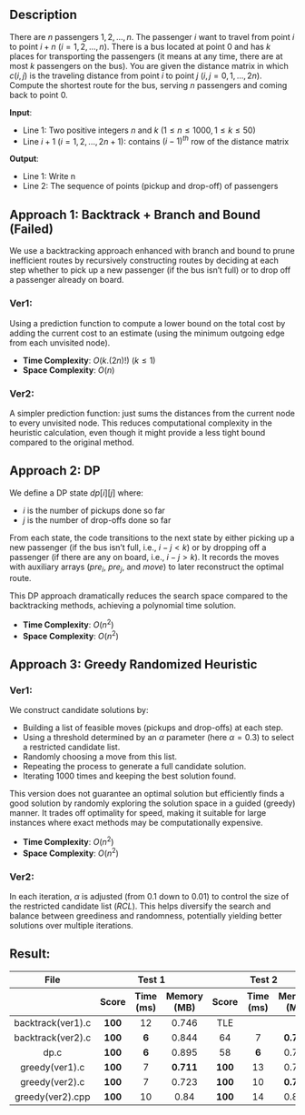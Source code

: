 ## Description
There are $n$ passengers $1, 2, ..., n$. The passenger $i$ want to travel from point $i$ to point $i + n$ $(i = 1,2,…,n)$. There is a bus located at point $0$ and has $k$ places for transporting the passengers (it means at any time, there are at most $k$ passengers on the bus). You are given the distance matrix in which $c(i,j)$ is the traveling distance from point $i$ to point $j$ $(i, j = 0,1,…, 2n)$. Compute the shortest route for the bus, serving $n$ passengers and coming back to point $0$.

**Input**: 
- Line $1$: Two positive integers $n$ and $k$ $(1 \leq n \leq 1000, 1 \leq k \leq 50)$
- Line $i+1$ $(i = 1, 2, ..., 2n+1)$: contains $(i-1)^{th}$ row of the distance matrix

**Output**: 
- Line $1$: Write n 
- Line $2$: The sequence of points (pickup and drop-off) of passengers
## Approach 1: Backtrack + Branch and Bound (Failed)
We use a backtracking approach enhanced with branch and bound to prune inefficient routes by recursively constructing routes by deciding at each step whether to pick up a new passenger (if the bus isn’t full) or to drop off a passenger already on board.

### Ver1:
Using a prediction function to compute a lower bound on the total cost by adding the current cost to an estimate (using the minimum outgoing edge from each unvisited node).
- **Time Complexity**: $O(k.(2n)!)$ $(k \leq 1)$
- **Space Complexity**: $O(n)$

### Ver2:
A simpler prediction function: just sums the distances from the current node to every unvisited node. This reduces computational complexity in the heuristic calculation, even though it might provide a less tight bound compared to the original method.

## Approach 2: DP
We define a DP state $dp[i][j]$ where:
- $i$ is the number of pickups done so far
- $j$ is the number of drop-offs done so far

From each state, the code transitions to the next state by either picking up a new passenger (if the bus isn’t full, i.e., $i - j < k$) or by dropping off a passenger (if there are any on board, i.e., $i - j > k$).
It records the moves with auxiliary arrays ($pre_i$, $pre_j$, and $move$) to later reconstruct the optimal route.

This DP approach dramatically reduces the search space compared to the backtracking methods, achieving a polynomial time solution.

- **Time Complexity**: $O(n^2)$
- **Space Complexity**: $O(n^2)$

## Approach 3: Greedy Randomized Heuristic 

### Ver1:
We construct candidate solutions by:
- Building a list of feasible moves (pickups and drop-offs) at each step.
- Using a threshold determined by an $\alpha$ parameter (here $\alpha=0.3$) to select a restricted candidate list.
- Randomly choosing a move from this list.
- Repeating the process to generate a full candidate solution.
- Iterating 1000 times and keeping the best solution found.

This version does not guarantee an optimal solution but efficiently finds a good solution by randomly exploring the solution space in a guided (greedy) manner. It trades off optimality for speed, making it suitable for large instances where exact methods may be computationally expensive.

- **Time Complexity**: $O(n^2)$
- **Space Complexity**: $O(n^2)$

### Ver2: 
In each iteration, $\alpha$ is adjusted (from $0.1$ down to $0.01$) to control the size of the restricted candidate list ($RCL$). This helps diversify the search and balance between greediness and randomness, potentially yielding better solutions over multiple iterations.

## Result:
<table style="text-align: center;">
    <thead>
        <tr>
            <th style="text-align: center;">File</th>
            <th colspan="3" style="text-align: center;">Test 1</th>
            <th colspan="3" style="text-align: center;">Test 2</th>
            <th colspan="3" style="text-align: center;">Test 3</th>
            <th colspan="3" style="text-align: center;">Test 4</th>
            <th colspan="3" style="text-align: center;">Test 5</th>
        </tr>
        <tr>
            <th></th>
            <th style="text-align: center;">Score</th>
            <th style="text-align: center;">Time (ms)</th>
            <th style="text-align: center;">Memory (MB)</th>
            <th style="text-align: center;">Score</th>
            <th style="text-align: center;">Time (ms)</th>
            <th style="text-align: center;">Memory (MB)</th>
            <th style="text-align: center;">Score</th>
            <th style="text-align: center;">Time (ms)</th>
            <th style="text-align: center;">Memory (MB)</th>
            <th style="text-align: center;">Score</th>
            <th style="text-align: center;">Time (ms)</th>
            <th style="text-align: center;">Memory (MB)</th>
            <th style="text-align: center;">Score</th>
            <th style="text-align: center;">Time (ms)</th>
            <th style="text-align: center;">Memory (MB)</th>
        </tr>
    </thead>
    <tbody>
        <tr>
            <td>backtrack(ver1).c</td>
            <td><strong>100</strong></td>
            <td>12</td>
            <td>0.746</td>
            <td>TLE</td>
            <td></td>
            <td></td>
            <td>TLE</td>
            <td></td>
            <td></td>
            <td>TLE</td>
            <td></td>
            <td></td>
            <td>TLE</td>
            <td></td>
            <td></td>
        </tr>
        <tr>
            <td>backtrack(ver2).c</td>
            <td><strong>100</strong></td>
            <td><strong>6</strong></td>
            <td>0.844</td>
            <td>64</td>
            <td>7</td>
            <td><strong>0.715</strong></td>
            <td>TLE</td>
            <td></td>
            <td></td>
            <td>TLE</td>
            <td></td>
            <td></td>
            <td>TLE</td>
            <td></td>
            <td></td>
        </tr>
        <tr>
            <td>dp.c</td>
            <td><strong>100</strong></td>
            <td><strong>6</strong></td>
            <td>0.895</td>
            <td>58</td>
            <td><strong>6</strong></td>
            <td>0.742</td>
            <td>19</td>
            <td><strong>13</strong></td>
            <td>1.113</td>
            <td>16</td>
            <td><strong>143</strong></td>
            <td>9.293</td>
            <td>14</td>
            <td><strong>445</strong></td>
            <td>35.285</td>
        </tr>
        <tr>
            <td>greedy(ver1).c</td>
            <td><strong>100</strong></td>
            <td>7</td>
            <td><strong>0.711</strong></td>
            <td><strong>100</strong></td>
            <td>13</td>
            <td>0.773</td>
            <td>43</td>
            <td>236</td>
            <td>0.875</td>
            <td>32</td>
            <td>2965</td>
            <td>4.691</td>
            <td>30</td>
            <td>11021</td>
            <td><strong>16.09</strong></td>
        </tr>
        <tr>
            <td>greedy(ver2).c</td>
            <td><strong>100</strong></td>
            <td>7</td>
            <td>0.723</td>
            <td><strong>100</strong></td>
            <td>10</td>
            <td><strong>0.715</strong></td>
            <td><strong>100</strong></td>
            <td>209</td>
            <td><strong>0.867</strong></td>
            <td><strong>100</strong></td>
            <td>2480</td>
            <td><strong>4.629</strong></td>
            <td><strong>100</strong></td>
            <td>9212</td>
            <td>16.266</td>
        </tr>
        <tr>
            <td>greedy(ver2).cpp</td>
            <td><strong>100</strong></td>
            <td>10</td>
            <td>0.84</td>
            <td><strong>100</strong></td>
            <td>14</td>
            <td>0.824</td>
            <td><strong>100</strong></td>
            <td>258</td>
            <td>1.047</td>
            <td><strong>100</strong></td>
            <td>2898</td>
            <td>4.785</td>
            <td><strong>100</strong></td>
            <td>11675</td>
            <td>16.184</td>
        </tr>
    </tbody>
</table>
